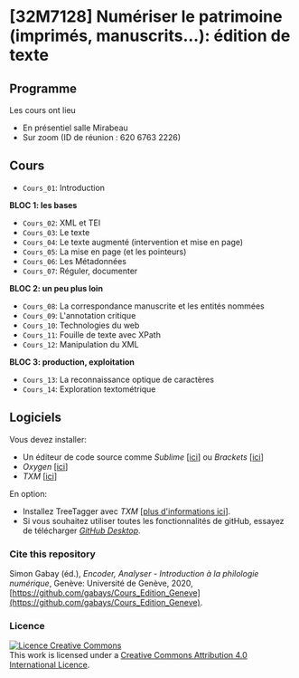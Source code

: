 
# \[32M7128\] Numériser le patrimoine (imprimés, manuscrits...): édition de texte

## Programme

Les cours ont lieu

* En présentiel salle Mirabeau
* Sur zoom (ID de réunion : 620 6763 2226)

## Cours

* `Cours_01`: Introduction

**BLOC 1: les bases**

* `Cours_02`: XML et TEI
* `Cours_03`: Le texte
* `Cours_04`: Le texte augmenté (intervention et mise en page)
* `Cours_05`: La mise en page (et les pointeurs)
* `Cours_06`: Les Métadonnées
* `Cours_07`: Réguler, documenter

**BLOC 2: un peu plus loin**
* `Cours_08`: La correspondance manuscrite et les entités nommées
* `Cours_09`: L'annotation critique
* `Cours_10`: Technologies du web
* `Cours_11`: Fouille de texte avec XPath
* `Cours_12`: Manipulation du XML

**BLOC 3: production, exploitation**
* `Cours_13`: La reconnaissance optique de caractères
* `Cours_14`: Exploration textométrique

## Logiciels

Vous devez installer:

* Un éditeur de code source comme _Sublime_ [[ici](https://www.sublimetext.com)] ou _Brackets_ [[ici](http://brackets.io)]
* _Oxygen_ [[ici](https://www.oxygenxml.com/)]
* _TXM_ [[ici](http://textometrie.ens-lyon.fr/spip.php?article60&lang=fr)]

En option:
* Installez TreeTagger avec _TXM_ [[plus d'informations ici](http://txm.sourceforge.net/installtreetagger_fr.html)].
* Si vous souhaitez utiliser toutes les fonctionnalités de gitHub, essayez de télécharger [_GitHub Desktop_](https://desktop.github.com/).

### Cite this repository
Simon Gabay (éd.), _Encoder, Analyser - Introduction à la philologie numérique_, Genève: Université de Genève, 2020, [https://github.com/gabays/Cours_Edition_Geneve](https://github.com/gabays/Cours_Edition_Geneve).

### Licence
<a rel="license" href="http://creativecommons.org/licenses/by-sa/4.0/"><img alt="Licence Creative Commons" style="border-width:0" src="https://i.creativecommons.org/l/by-sa/4.0/88x31.png" /></a><br />This work is licensed under a <a rel="license" href="http://creativecommons.org/licenses/by-sa/4.0/">Creative Commons Attribution 4.0 International Licence</a>.
